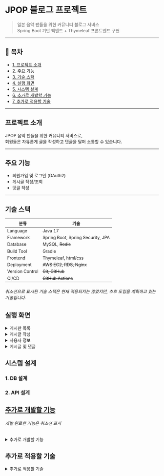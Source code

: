 # JPOP 블로그 프로젝트

> 일본 음악 팬들을 위한 커뮤니티 블로그 서비스  
> Spring Boot 기반 백엔드 + Thymeleaf 프론트엔드 구현

---

## 📌 목차
- [1. 프로젝트 소개](#프로젝트-소개)
- [2. 주요 기능](#주요-기능)
- [3. 기술 스택](#기술-스택)
- [4. 실행 화면](#실행-화면)
- [5. 시스템 설계](#시스템-설계)
- [6. 추가로 개발할 기능](#추가로-개발할-기능)
- [7. 추가로 적용할 기술](#추가로-적용할-기술)


---

## 프로젝트 소개

JPOP 음악 팬들을 위한 커뮤니티 서비스로,  
회원들은 자유롭게 글을 작성하고 댓글을 달며 소통할 수 있습니다.

---

## 주요 기능

-  회원가입 및 로그인 (OAuth2)
-  게시글 작성/조회
-  댓글 작성

---

## 기술 스택

| 분류 | 기술                                |
|------|-----------------------------------|
| Language | Java 17                           |
| Framework | Spring Boot, Spring Security, JPA |
| Database | MySQL, ~~Redis~~                      |
| Build Tool | Gradle                            |
| Frontend | Thymeleaf, html/css               |
| Deployment | ~~AWS EC2, RDS, Nginx~~           |
| Version Control | ~~Git, GitHub~~                   |
| CI/CD | ~~GitHub Actions~~                |
###### 취소선으로 표시된 기술 스택은 현재 적용되지는 않았지만, 추후 도입을 계획하고 있는 기술입니다.

## 실행 화면
<details>
<summary>게시판 목록</summary>

![1.png](src/main/resources/static/images/1.png)
</details>

<details>
<summary>게시글 작성</summary> 

![2.png](src/main/resources/static/images/2.png)
</details>

<details>
<summary>사용자 정보</summary>

![3.png](src/main/resources/static/images/3.png)
</details>

<details>
<summary>게시글 및 댓글</summary>

![4.png](src/main/resources/static/images/4.png)
</details>

## 시스템 설계

### 1. DB 설계

### 2. API 설계
## [추가로 개발할 기능](https://long-feather-730.notion.site/23da987f6c4080fcb932ed9eb2f8390e)
###### 개발 완료한 기능은 취소선 표시
<details>
<summary>추가로 개발할 기능</summary>
 
- ~~post, user,comment 애그리거트 만들기~~

 - ~~각 애그리거트 도메인에 해당하는 controller, service, repository 작성하기~~
 
- ~~게시물 작성 기능~~

 - ~~댓글 작성 기능~~

 - ~~oauth2를 이용한 로그인 기능~~

 - ~~[post 애그리거트 리펙토링](https://long-feather-730.notion.site/Post-23da987f6c4080709982f0ef7a71da63)~~

 - ~~[User 애그리거트 루트에 Nickname VO 추가하기](https://www.notion.so/User-Nickname-VO-23da987f6c4080b7a00ef6b9adc971ff)~~

 - ~~[소셜 로그인 후 추가 정보 입력받기](https://www.notion.so/23fa987f6c40808b98fef34bdffb62ae)~~

 - ~~[★★★Spring Security 로그아웃 동작원리 분석★★★](https://long-feather-730.notion.site/23fa987f6c40804cbd7eed2aaa24fe5f?pvs=74)~~

 - ~~[커스텀 ArgumentResolver로 컨트롤러 중복 코드 리팩토링하기](https://long-feather-730.notion.site/ArgumentResolver-240a987f6c4080d6962cf83941d44216?pvs=74)~~

 - ~~[네이버 OAuth2 로그인 기능 추가하기]()~~

 - 게시물 삭제 기능

 - 게시물 수정 기능

 - 댓글 삭제 기능

 - 댓글 수정 기능

 - 회원탈퇴 기능 

 - 로그아웃 기능

 - 게시글이 많아졌을 때 페이징 기능 만들기
 
 - 홈화면 만들기(홈페이지 만들 시 인기 게시물 조회수 OR 좋아요 정렬로 홈 화면에 보이기)
 
 - User 애그리거트에 닉네임 필드 추가하기(닉네임 중복 검사 필수)

 - 글 작성하면 작성자 닉네임으로 표시(현재 작성자 이름으로 표시)

 - 로그인 페이지 만들기

 - 다른 소셜 로그인 추가하기(naver)

 - 로그인 jwt로 구현하기

 - 자체 로그인 폼 구현하기

 - 사용자 정보 페이지 기능 추가해서 만들기(로그아웃, 회원정보 변경 등)

 - 페이지별 로그인 유무 제대로 파악하기

 - Oauth2로 사용자 정보 받았을 때 추가 정보 얻는 페이지 만들고 추가 정보도 같이 사용자 정보에 등록하기

 - PostCreateRequestDto에서 userName으로 저장하지 않고 userId로 저장하기(usrName은 바뀔수도 있기 때문)(userId로 저장 후 데이터베이스로 조회해서 userName 꺼내오기)(userName에서 userNickname으로 변경도 해야함)

 - Like 애그리거트 만들기

 - Report 애그리거트 만들기

 - 가수 정보 애그리거트로 만들기

 - 홈화면에 오늘 하루 가장 많이 조회 or 언급된 가수 top5 나열하기

</details>

## 추가로 적용할 기술
<details>
<summary>추가로 적용할 기술</summary>  

- JUnit을 활용한 단위 테스트 작성

- AWS EC2를 활용한 배포 환경 구성

- 게시글 이미지 S3 저장 기능 도입

- Nginx를 통한 로드 밸런싱 적용

- Github actions를 통한 CI/CD 자동화

- Redis로 좋아요/댓글 수, 인기게시물 캐싱

- Elasticsearch를 통한 검색 기능 개선

</details>